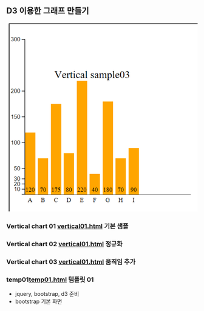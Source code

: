 
## D3 이용한 그래프 만들기 

![screenshot](https://github.com/parkseungchul/D3_SAMPLE/blob/master/WebContent/verticalChart.PNG?raw=true)

### Vertical chart 01 [vertical01.html](WebContent/vertical01.html) 기본 샘플

### Vertical chart 02 [vertical01.html](WebContent/vertical01.html) 정규화 

### Vertical chart 03 [vertical01.html](WebContent/vertical01.html) 움직임 추가

### temp01[temp01.html](WebContent/temp/temp01.html) 템플릿 01
- jquery, bootstrap, d3 준비 
- bootstrap 기본 화면 
 

